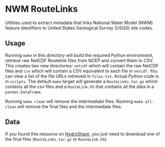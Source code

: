 # NWM RouteLinks

Utilities used to extract metadata that links National Water Model (NWM) feature identifiers to United States Geological Survey (USGS) site codes.

## Usage

Running `make` in this directory will build the required Python environment, retrieve raw NetCDF Routelink files from NCEP and convert them to CSV. This creates two new directories: `netcdf` which will contain the raw NetCDF files and `csv` which will contain a CSV equivalent to each file in `netcdf`. You can view a list of the file URLs retrieved in `files.txt`. Actual Python code is in `scripts`. The default `make` target will generate a `RouteLinks.tar.gz` which contains all the csv files and a `RouteLink.h5` that contains all the data in a `pandas.DataFrame`.

Running `make clean` will remove the intermediate files. Running `make all-clean` will remove the final files and the intermediate files.

## Data

If you found this resource on [HydroShare](http://www.hydroshare.org/resource/d154f19f762c4ee9b74be55f504325d3), you just need to download one of the final files (`RouteLinks.tar.gz` or `RouteLink.h5`).

